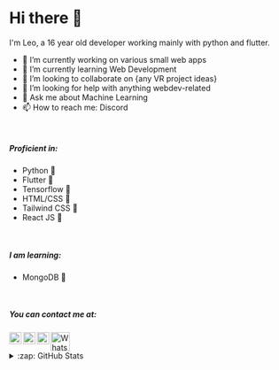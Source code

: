 # Hi there 👋

I'm Leo, a 16 year old developer working mainly with python and flutter.

- 🔭  I’m currently working on various small web apps
- 🌱  I’m currently learning Web Development
- 👯  I’m looking to collaborate on {any VR project ideas}
- 🤔  I’m looking for help with anything webdev-related
- 💬  Ask me about Machine Learning
- 📫  How to reach me: Discord

<br>

##### Proficient in:
- Python 🐍
- Flutter 🦋
- Tensorflow 🔬
- HTML/CSS 🧱
- Tailwind CSS 🎨
- React JS 💎

<br>

##### I am learning:
- MongoDB 📼

<br>

##### You can contact me at:

<div>
  <a target="_blank" href="https://www.github.com/Leo-Strijbos/">
    <img align="left" alt="GitHub" width="22px" src="https://cdn0.iconfinder.com/data/icons/octicons/1024/mark-github-512.png" />
  </a>
  <a target="_blank" href="mailto:leostersmail@gmail.com">
    <img align="left" alt="Gmail" width="22px" src="https://www.freepnglogos.com/uploads/logo-gmail-png/logo-gmail-png-gmail-icon-download-png-and-vector-1.png" />
  </a>
  <a target="_blank" href="https://www.discord.com/channels/@me/431452148425818122/">
    <img align="left" alt="Discord" width="22px" src="https://i.pinimg.com/originals/bc/0d/10/bc0d10e7d774a54825432f12d2469c1a.png" />
  </a>
  <a target="_blank" href="https://api.whatsapp.com/send?phone=41795675301">
    <img align="left" alt="WhatsApp" width="34px" src="https://logos-world.net/wp-content/uploads/2020/05/Logo-WhatsApp.png" />
  </a>
  <br>
</div>

<br>

<details>
  <summary>:zap: GitHub Stats</summary>
  <img align="left" alt="Leo-Strijbos' GitHub Stats" src='https://github-readme-stats-eta-drab.vercel.app/api?username=Leo-Strijbos&show_icons=true&hide_border=true' />
</details>

